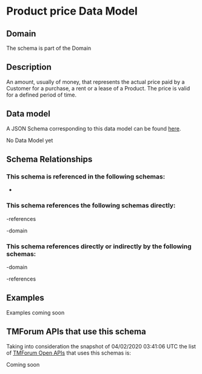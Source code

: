 # Product price Data Model

## Domain

The  schema is part of the  Domain

## Description

An amount, usually of money, that represents the actual price paid by a Customer for a purchase, a rent or a lease of a Product. The price is valid for a defined period of time.

## Data model

A JSON Schema corresponding to this data model can be found
[here](https://github.com/tmforum-rand/schemas/blob/candidates/Product/ProductPrice.schema.json).

No Data Model yet

## Schema Relationships

### This schema is referenced in the following schemas:

-

### This schema references the following schemas directly:

-references

-domain

### This schema references directly or indirectly by the following schemas:

-domain

-references



## Examples

Examples coming soon

## TMForum APIs that use this schema

Taking into consideration the snapshot of 04/02/2020 03:41:06 UTC the list of [TMForum Open APIs](https://www.tmforum.org/open-apis/) that uses this schemas is:

Coming soon